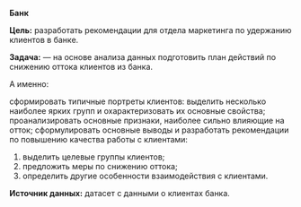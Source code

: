 **Банк**

**Цель:** разработать рекомендации для отдела маркетинга по удержанию клиентов в банке.

**Задача:** — на основе анализа данных подготовить план действий по снижению оттока клиентов из банка.

А именно:

сформировать типичные портреты клиентов: выделить несколько наиболее ярких групп и охарактеризовать их основные свойства;
проанализировать основные признаки, наиболее сильно влияющие на отток;
сформулировать основные выводы и разработать рекомендации по повышению качества работы с клиентами:
1) выделить целевые группы клиентов;
2) предложить меры по снижению оттока;
3) определить другие особенности взаимодействия с клиентами.

**Источник данных:** датасет с данными о клиентах банка.
